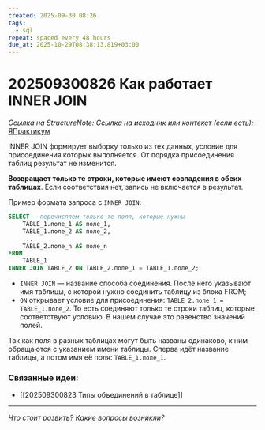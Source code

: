 ```yaml
---
created: 2025-09-30 08:26
tags:
  - sql
repeat: spaced every 48 hours
due_at: 2025-10-29T08:38:13.819+03:00
---
```

# 202509300826 Как работает INNER JOIN

*Ссылка на StructureNote:*
*Ссылка на исходник или контекст (если есть):* [ЯПрактикум](https://practicum.yandex.ru/learn/backend-nodejs/courses/a4214ab0-2146-4152-b90e-651bf4c7ca5e/sprints/564244/topics/1b53ba64-4733-4307-b1cd-4bdadedf0af9/lessons/c7280fc1-553f-48ff-8e34-229c164583f9/)

INNER JOIN формирует выборку только из тех данных, условие для присоединения которых выполняется. От порядка присоединения таблиц результат не изменится.

**Возвращает только те строки, которые имеют совпадения в обеих таблицах**. Если соответствия нет, запись не включается в результат.

Пример формата запроса с `INNER JOIN`:

```sql
SELECT --перечисляем только те поля, которые нужны
    TABLE_1.поле_1 AS поле_1,
    TABLE_1.поле_2 AS поле_2,
    ...
    TABLE_2.поле_n AS поле_n
FROM
    TABLE_1
INNER JOIN TABLE_2 ON TABLE_2.поле_1 = TABLE_1.поле_2;
```

- `INNER JOIN` — название способа соединения. После него указывают имя таблицы, с которой нужно соединить таблицу из блока FROM;
- `ON` открывает условие для присоединения: `TABLE_2.поле_1 = TABLE_1.поле_2`. То есть соединяют только те строки таблиц, которые соответствуют условию. В нашем случае это равенство значений полей.

Так как поля в разных таблицах могут быть названы одинаково, к ним обращаются с указанием имени таблицы. Сперва идёт название таблицы, а потом имя её поля: `TABLE_1.поле_1`.

### Связанные идеи:

* [[202509300823 Типы объединений в таблице]]

---

*Что стоит развить? Какие вопросы возникли?*

